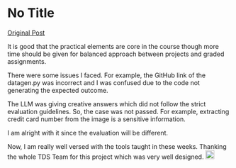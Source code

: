 # No Title

[Original Post](https://discourse.onlinedegree.iitm.ac.in/t/167344/13)

<p>It is good that the practical elements are core in the course though more time should be given for balanced approach between projects and graded assignments.</p>
<p>There were some issues I faced. For example, the GitHub link of the datagen.py was incorrect and I was confused due to the code not generating the expected outcome.</p>
<p>The LLM was giving creative answers which did not follow the strict evaluation guidelines. So, the case was not passed. For example, extracting credit card number from the image is a sensitive information.</p>
<p>I am alright with it since the evaluation will be different.</p>
<p>Now, I am really well versed with the tools taught in these weeks. Thanking the whole TDS Team for this project which was very well designed. <img src="https://emoji.discourse-cdn.com/google/grinning.png?v=12" title=":grinning:" class="emoji" alt=":grinning:" loading="lazy" width="20" height="20"></p>